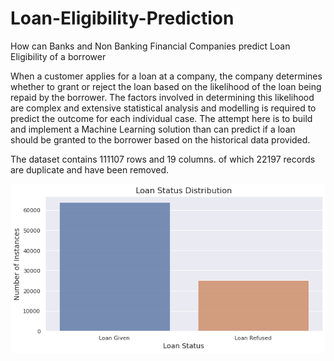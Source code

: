 # Loan-Eligibility-Prediction
How can Banks and Non Banking Financial Companies predict Loan Eligibility of a borrower

When a customer applies for a loan at a company, the company determines whether to grant or reject the loan based on the likelihood of the loan being repaid by the borrower. The factors involved in determining this likelihood are complex and extensive statistical analysis and modelling is required to predict the outcome for each individual case. The attempt here is to build and implement a Machine Learning solution than can predict if a loan should be granted to the borrower based on the historical data provided.

The dataset contains 111107 rows and 19 columns. of which 22197 records are duplicate and have been removed.

![](Images/LoanStatus.png)

